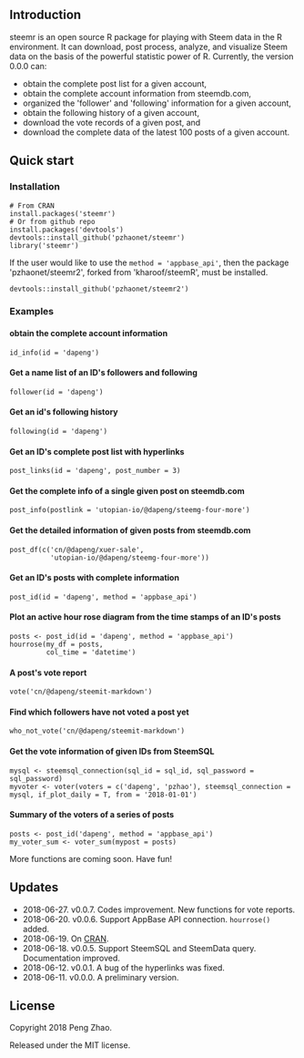 ## Introduction

steemr is an open source R package for playing with Steem data in the R environment. It can download, post process, analyze,  and visualize Steem data on the basis of the powerful statistic power of R. Currently, the version 0.0.0 can:

- obtain the complete post list for a given account,
- obtain the complete account information from steemdb.com,
- organized the 'follower' and 'following' information for a given account,
- obtain the following history of a given account,
- download the vote records of a given post, and
- download the complete data of the latest 100 posts of a given account.

## Quick start

### Installation

```
# From CRAN
install.packages('steemr')
# Or from github repo
install.packages('devtools')
devtools::install_github('pzhaonet/steemr')
library('steemr')
```

If the user would like to use the `method = 'appbase_api'`, then the package 'pzhaonet/steemr2', forked from 'kharoof/steemR', must be installed.

```
devtools::install_github('pzhaonet/steemr2')
```

### Examples 

#### obtain the complete account information

```
id_info(id = 'dapeng')
```

#### Get a name list of an ID's followers and following

```{r}
follower(id = 'dapeng')
```

#### Get an id's following history

```
following(id = 'dapeng')
```

#### Get an ID's complete post list with hyperlinks

```{r}
post_links(id = 'dapeng', post_number = 3)
```

#### Get the complete info of a single given post on steemdb.com

```{r}
post_info(postlink = 'utopian-io/@dapeng/steemg-four-more')
```

#### Get the detailed information of given posts from steemdb.com

```{r}
post_df(c('cn/@dapeng/xuer-sale',
          'utopian-io/@dapeng/steemg-four-more'))
```

#### Get an ID's posts with complete information

```{r}
post_id(id = 'dapeng', method = 'appbase_api')
```

#### Plot an active hour rose diagram from the time stamps of an ID's posts

```{r}
posts <- post_id(id = 'dapeng', method = 'appbase_api')
hourrose(my_df = posts,
         col_time = 'datetime')
```

#### A post's vote report

```{r}
vote('cn/@dapeng/steemit-markdown')
```

#### Find which followers have not voted a post yet

```{r}
who_not_vote('cn/@dapeng/steemit-markdown')
```
#### Get the vote information of given IDs from SteemSQL

```{r}
mysql <- steemsql_connection(sql_id = sql_id, sql_password = sql_password)
myvoter <- voter(voters = c('dapeng', 'pzhao'), steemsql_connection = mysql, if_plot_daily = T, from = '2018-01-01')
```
#### Summary of the voters of a series of posts

```{r}
posts <- post_id('dapeng', method = 'appbase_api')
my_voter_sum <- voter_sum(mypost = posts)
```


More functions are coming soon. Have fun!

## Updates

- 2018-06-27. v0.0.7. Codes improvement. New functions for vote reports.
- 2018-06-20. v0.0.6. Support AppBase API connection. `hourrose()` added.
- 2018-06-19. On [CRAN](https://CRAN.R-project.org/package=steemr).
- 2018-06-18. v0.0.5. Support SteemSQL and SteemData query. Documentation improved.
- 2018-06-12. v0.0.1. A bug of the hyperlinks was fixed.
- 2018-06-11. v0.0.0. A preliminary version.

## License

Copyright 2018 Peng Zhao.

Released under the MIT license.
